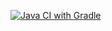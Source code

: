[![Java CI with Gradle](https://github.com/ArtgurKutlukaev/PageObject/actions/workflows/gradle.yml/badge.svg)](https://github.com/ArtgurKutlukaev/PageObject/actions/workflows/gradle.yml)